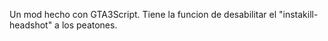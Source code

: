 Un mod hecho con GTA3Script. Tiene la funcion de desabilitar el "instakill-headshot" a los peatones.
